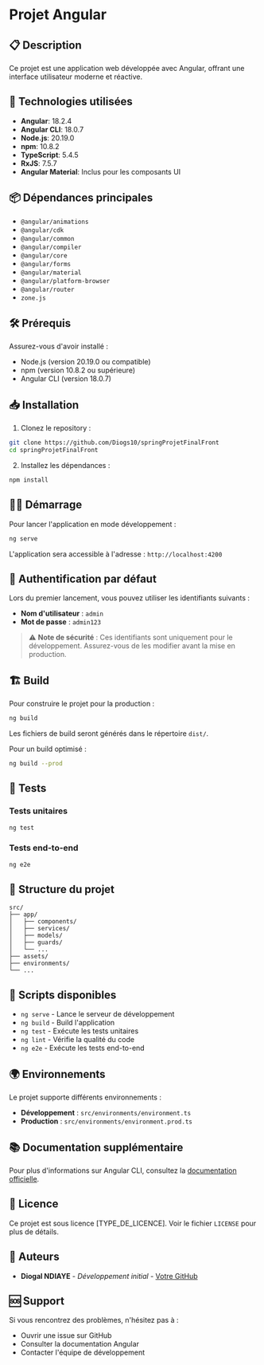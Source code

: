 # Projet Angular

## 📋 Description

Ce projet est une application web développée avec Angular, offrant une interface utilisateur moderne et réactive.

## 🚀 Technologies utilisées

- **Angular**: 18.2.4
- **Angular CLI**: 18.0.7
- **Node.js**: 20.19.0
- **npm**: 10.8.2
- **TypeScript**: 5.4.5
- **RxJS**: 7.5.7
- **Angular Material**: Inclus pour les composants UI

## 📦 Dépendances principales

- `@angular/animations`
- `@angular/cdk`
- `@angular/common`
- `@angular/compiler`
- `@angular/core`
- `@angular/forms`
- `@angular/material`
- `@angular/platform-browser`
- `@angular/router`
- `zone.js`

## 🛠️ Prérequis

Assurez-vous d'avoir installé :

- Node.js (version 20.19.0 ou compatible)
- npm (version 10.8.2 ou supérieure)
- Angular CLI (version 18.0.7)

## 📥 Installation

1. Clonez le repository :
```bash
git clone https://github.com/Diogs10/springProjetFinalFront
cd springProjetFinalFront
```

2. Installez les dépendances :
```bash
npm install
```

## 🏃‍♂️ Démarrage

Pour lancer l'application en mode développement :

```bash
ng serve
```

L'application sera accessible à l'adresse : `http://localhost:4200`

## 🔐 Authentification par défaut

Lors du premier lancement, vous pouvez utiliser les identifiants suivants :

- **Nom d'utilisateur** : `admin`
- **Mot de passe** : `admin123`

> ⚠️ **Note de sécurité** : Ces identifiants sont uniquement pour le développement. Assurez-vous de les modifier avant la mise en production.

## 🏗️ Build

Pour construire le projet pour la production :

```bash
ng build
```

Les fichiers de build seront générés dans le répertoire `dist/`.

Pour un build optimisé :

```bash
ng build --prod
```

## 🧪 Tests

### Tests unitaires
```bash
ng test
```

### Tests end-to-end
```bash
ng e2e
```

## 📁 Structure du projet

```
src/
├── app/
│   ├── components/
│   ├── services/
│   ├── models/
│   ├── guards/
│   └── ...
├── assets/
├── environments/
└── ...
```

## 🔧 Scripts disponibles

- `ng serve` - Lance le serveur de développement
- `ng build` - Build l'application
- `ng test` - Exécute les tests unitaires
- `ng lint` - Vérifie la qualité du code
- `ng e2e` - Exécute les tests end-to-end

## 🌍 Environnements

Le projet supporte différents environnements :

- **Développement** : `src/environments/environment.ts`
- **Production** : `src/environments/environment.prod.ts`

## 📚 Documentation supplémentaire

Pour plus d'informations sur Angular CLI, consultez la [documentation officielle](https://angular.io/cli).


## 📄 Licence

Ce projet est sous licence [TYPE_DE_LICENCE]. Voir le fichier `LICENSE` pour plus de détails.

## 👥 Auteurs

- **Diogal NDIAYE** - *Développement initial* - [Votre GitHub](https://github.com/votrenom)

## 🆘 Support

Si vous rencontrez des problèmes, n'hésitez pas à :
- Ouvrir une issue sur GitHub
- Consulter la documentation Angular
- Contacter l'équipe de développement
